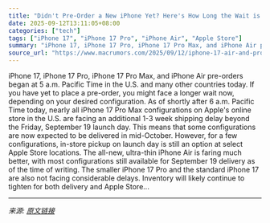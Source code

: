 ```yaml
---
title: "Didn't Pre-Order a New iPhone Yet? Here's How Long the Wait is Now"
date: 2025-09-12T13:11:05+08:00
categories: ["tech"]
tags: ["iPhone 17", "iPhone 17 Pro", "iPhone Air", "Apple Store"]
summary: "iPhone 17, iPhone 17 Pro, iPhone 17 Pro Max, and iPhone Air pre-orders began at 5 a.m. Pacific Time in the U.S. and many other countries today. If you have yet to place a pre-order, you might face a l"
source_url: "https://www.macrumors.com/2025/09/12/iphone-17-air-and-pro-preorder-shipping-times/"
---
```


iPhone 17, iPhone 17 Pro, iPhone 17 Pro Max, and iPhone Air pre-orders began at 5 a.m. Pacific Time in the U.S. and many other countries today. If you have yet to place a pre-order, you might face a longer wait now, depending on your desired configuration. As of shortly after 6 a.m. Pacific Time today, nearly all iPhone 17 Pro Max configurations on Apple's online store in the U.S. are facing an additional 1-3 week shipping delay beyond the Friday, September 19 launch day. This means that some configurations are now expected to be delivered in mid-October. However, for a few configurations, in-store pickup on launch day is still an option at select Apple Store locations. The all-new, ultra-thin iPhone Air is faring much better, with most configurations still available for September 19 delivery as of the time of writing. The smaller iPhone 17 Pro and the standard iPhone 17 are also not facing considerable delays. Inventory will likely continue to tighten for both delivery and Apple Store...

---

*来源: [原文链接](https://www.macrumors.com/2025/09/12/iphone-17-air-and-pro-preorder-shipping-times/)*
